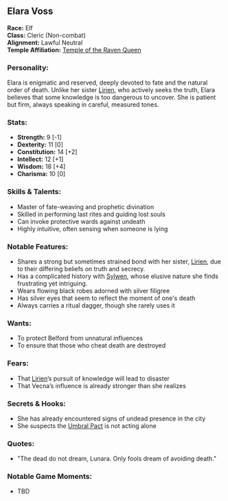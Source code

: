 ## Elara Voss

**Race:** Elf  
**Class:** Cleric (Non-combat)  
**Alignment:** Lawful Neutral  
**Temple Affiliation:** [Temple of the Raven Queen](../temples/TempleOfTheRavenQueen.md)  

### **Personality:**  
Elara is enigmatic and reserved, deeply devoted to fate and the natural order of death. Unlike her sister [Lirien](./LirienVoss.md), who actively seeks the truth, Elara believes that some knowledge is too dangerous to uncover. She is patient but firm, always speaking in careful, measured tones. 

### **Stats:**  
- **Strength:** 9 [-1]  
- **Dexterity:** 11 [0]  
- **Constitution:** 14 [+2]  
- **Intellect:** 12 [+1]  
- **Wisdom:** 18 [+4]  
- **Charisma:** 10 [0]  

### **Skills & Talents:**  
- Master of fate-weaving and prophetic divination  
- Skilled in performing last rites and guiding lost souls  
- Can invoke protective wards against undeath  
- Highly intuitive, often sensing when someone is lying  

### **Notable Features:**
- Shares a strong but sometimes strained bond with her sister, [Lirien](./LirienVoss.md), due to their differing beliefs on truth and secrecy.
- Has a complicated history with [Sylwen](./SylwenFaelar.md), whose elusive nature she finds frustrating yet intriguing.  
- Wears flowing black robes adorned with silver filigree  
- Has silver eyes that seem to reflect the moment of one's death  
- Always carries a ritual dagger, though she rarely uses it  

### **Wants:**  
- To protect Belford from unnatural influences  
- To ensure that those who cheat death are destroyed  

### **Fears:**  
- That [Lirien](./LirienVoss.md)’s pursuit of knowledge will lead to disaster  
- That Vecna’s influence is already stronger than she realizes  

### **Secrets & Hooks:**  
- She has already encountered signs of undead presence in the city  
- She suspects the [Umbral Pact](../factions/UmbralPact.md) is not acting alone  

### **Quotes:**  
- "The dead do not dream, Lunara. Only fools dream of avoiding death."

### **Notable Game Moments:**  
- TBD  
